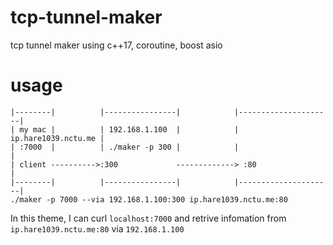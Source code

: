 # tcp-tunnel-maker
tcp tunnel maker using c++17, coroutine, boost asio

# usage
```
|--------|          |----------------|            |---------------------|
| my mac |          | 192.168.1.100  |            | ip.hare1039.nctu.me |
| :7000  |          | ./maker -p 300 |            |                     |
| client ---------->:300             -------------> :80                 |
|--------|          |----------------|            |---------------------|
./maker -p 7000 --via 192.168.1.100:300 ip.hare1039.nctu.me:80
```

In this theme, I can curl `localhost:7000` and retrive infomation from `ip.hare1039.nctu.me:80` via `192.168.1.100`
